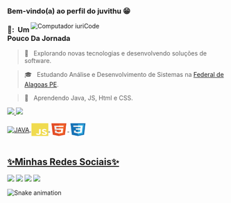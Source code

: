 ### Bem-vindo(a) ao perfil do juvithu 😁

<img src="https://raw.githubusercontent.com/MicaelliMedeiros/micaellimedeiros/master/image/computer-illustration.png" min-width="450px" max-width="450px" width="450px" align="right" alt="Computador iuriCode">
 <h3> 👨: &nbsp;Um Pouco Da Jornada </h3>

> 🤔 &nbsp; Explorando novas tecnologias e desenvolvendo soluções de software.

> 🎓 &nbsp; Estudando Análise e Desenvolvimento de Sistemas na <a href="[link da sua faculdade](https://faculdadesenacpe.edu.br/)">Federal de Alagoas PE</a>.

> 🌱 &nbsp; Aprendendo Java, JS, Html e CSS.

 <div>
   <a href="https://github.com/juvithu">
   <img height="180em" src="https://github-readme-stats.vercel.app/api?username=juvithu&show_icons=true&theme=cobalt&include_all_commits=true&count_private=true"/>
   <img height="150em" src="https://github-readme-stats.vercel.app/api/top-langs/?username=juvithu&layout=compact&langs_count=7&theme=cobalt"/>
   

</div>
<div style="display: inline_block"><br>
  <img align="center" alt="JAVA" height="30" width="40" src="https://cdn.jsdelivr.net/gh/devicons/devicon/icons/java/java-original.svg" />         
  <img align="center" alt="Js" height="30" width="40" src="https://raw.githubusercontent.com/devicons/devicon/master/icons/javascript/javascript-plain.svg">
  <img align="center" alt="HTML" height="30" width="40" src="https://raw.githubusercontent.com/devicons/devicon/master/icons/html5/html5-original.svg">
  <img align="center" alt="CSS" height="30" width="40" src="https://raw.githubusercontent.com/devicons/devicon/master/icons/css3/css3-original.svg">
</div>
 
 <br>
 
  ## ✨Minhas Redes Sociais✨
 
<div> 
  
  <a href="https://instagram.com/juvithu?igshid=YmMyMTA2M2Y=" target="_blank"><img src="https://img.shields.io/badge/-Instagram-%23E4405F?style=for-the-badge&logo=instagram&logoColor=white" target="_blank"></a>
 <a href="" target="_blank"><img src="https://img.shields.io/badge/Discord-7289DA?style=for-the-badge&logo=discord&logoColor=white" target="_blank"></a> 
  <a href="https://mail.google.com/mail/u/0/x/vzkmrj4jl503-/?tab=km&view&f=1" target="_blank"><img src="https://img.shields.io/badge/-Gmail-%23333?style=for-the-badge&logo=gmail&logoColor=white" target="_blank"></a>
  <a href="https://www.linkedin.com/in/jo%C3%A3o-victor-neves-0a67b1248" target="_blank"><img src="https://img.shields.io/badge/-LinkedIn-%230077B5?style=for-the-badge&logo=linkedin&logoColor=white" target="_blank"></a> 
 
  ![Snake animation](https://github.com/juvithu/juvithu/blob/output/github-contribution-grid-snake.svg)

</div>
